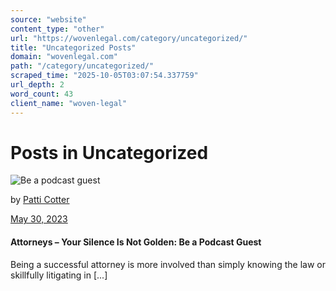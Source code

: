 ```yaml
---
source: "website"
content_type: "other"
url: "https://wovenlegal.com/category/uncategorized/"
title: "Uncategorized Posts"
domain: "wovenlegal.com"
path: "/category/uncategorized/"
scraped_time: "2025-10-05T03:07:54.337759"
url_depth: 2
word_count: 43
client_name: "woven-legal"
---
```


# Posts in Uncategorized

![Be a podcast guest](https://wovenlegal.com/wp-content/uploads/2023/05/Microphone-image.jpg)

by [Patti Cotter](https://wovenlegal.com/author/patti-cotter/)

[May 30, 2023](https://wovenlegal.com/2023/05/30/)

#### Attorneys – Your Silence Is Not Golden: Be a Podcast Guest

Being a successful attorney is more involved than simply knowing the law or skillfully litigating in [...]